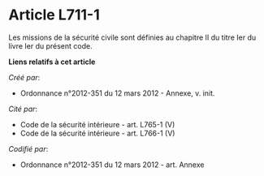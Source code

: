 # Article L711-1

Les missions de la sécurité civile sont définies au chapitre II du titre Ier du livre Ier du présent code.

**Liens relatifs à cet article**

_Créé par_:

  - Ordonnance n°2012-351 du 12 mars 2012 -  Annexe, v. init.

_Cité par_:

  - Code de la sécurité intérieure - art. L765-1 (V)
  - Code de la sécurité intérieure - art. L766-1 (V)

_Codifié par_:

  - Ordonnance n°2012-351 du 12 mars 2012 - art. Annexe
